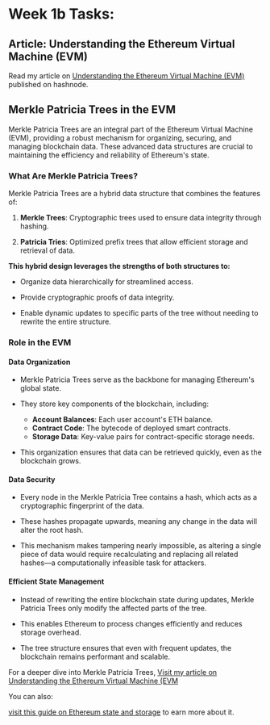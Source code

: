 
# Week 1b Tasks:

## Article: Understanding the Ethereum Virtual Machine (EVM)

Read my article on [Understanding the Ethereum Virtual Machine (EVM)](https://ezekiel-elom.hashnode.dev/understanding-the-ethereum-virtual-machine-evm) published on hashnode.


## Merkle Patricia Trees in the EVM

Merkle Patricia Trees are an integral part of the Ethereum Virtual Machine (EVM), providing a robust mechanism for organizing, securing, and managing blockchain data. These advanced data structures are crucial to maintaining the efficiency and reliability of Ethereum's state.


### **What Are Merkle Patricia Trees?**  
Merkle Patricia Trees are a hybrid data structure that combines the features of:  

1. **Merkle Trees**: Cryptographic trees used to ensure data integrity through hashing.  

2. **Patricia Tries**: Optimized prefix trees that allow efficient storage and retrieval of data.  

**This hybrid design leverages the strengths of both structures to:**  

- Organize data hierarchically for streamlined access.  

- Provide cryptographic proofs of data integrity.  

- Enable dynamic updates to specific parts of the tree without needing to rewrite the entire structure.



### **Role in the EVM**  

#### **Data Organization**  
- Merkle Patricia Trees serve as the backbone for managing Ethereum's global state.  

- They store key components of the blockchain, including:  
  - **Account Balances**: Each user account's ETH balance.  
  - **Contract Code**: The bytecode of deployed smart contracts.  
  - **Storage Data**: Key-value pairs for contract-specific storage needs.  

- This organization ensures that data can be retrieved quickly, even as the blockchain grows.

#### **Data Security**  
- Every node in the Merkle Patricia Tree contains a hash, which acts as a cryptographic fingerprint of the data.  

- These hashes propagate upwards, meaning any change in the data will alter the root hash.  

- This mechanism makes tampering nearly impossible, as altering a single piece of data would require recalculating and replacing all related hashes—a computationally infeasible task for attackers.


#### **Efficient State Management**  
- Instead of rewriting the entire blockchain state during updates, Merkle Patricia Trees only modify the affected parts of the tree.  

- This enables Ethereum to process changes efficiently and reduces storage overhead.  

- The tree structure ensures that even with frequent updates, the blockchain remains performant and scalable.




For a deeper dive into Merkle Patricia Trees, [Visit my article on Understanding the Ethereum Virtual Machine (EVM](https://ezekiel-elom.hashnode.dev/understanding-the-ethereum-virtual-machine-evm)

You can also:

 [visit this guide on Ethereum state and storage](https://ethereum.org/en/developers/docs/storage/) to earn more about it.
